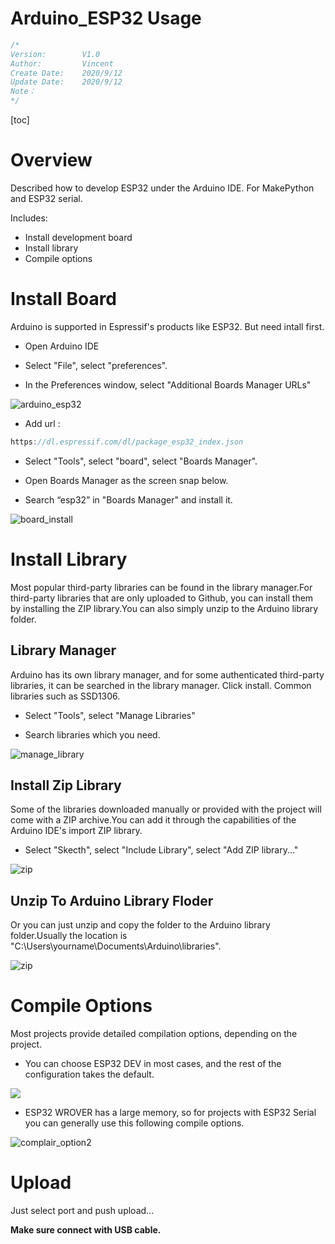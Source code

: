 # Arduino_ESP32 Usage

```c++
/*
Version:		V1.0
Author:			Vincent
Create Date:	2020/9/12
Update Date:	2020/9/12
Note：
*/
```

[toc]

# Overview

Described how to develop ESP32 under the Arduino IDE. For MakePython and ESP32 serial.

Includes: 

- Install development board
- Install library
- Compile options

# Install Board

Arduino is supported in Espressif's products like ESP32. But need intall first.

- Open Arduino IDE

- Select "File", select "preferences".
- In the Preferences window, select "Additional Boards Manager URLs"

![arduino_esp32](md_pic/arduino_esp32.png)

- Add  url : 

```c++
https://dl.espressif.com/dl/package_esp32_index.json
```

- Select "Tools", select "board", select "Boards Manager".
- Open Boards Manager as the screen snap below. 

- Search “esp32” in "Boards Manager" and install it.

![board_install](md_pic/board_install.jpg)



# Install Library

Most popular third-party libraries can be found in the library manager.For third-party libraries that are only uploaded to Github, you can install them by installing the ZIP library.You can also simply unzip to the Arduino library folder.

## Library Manager

Arduino has its own library manager, and for some authenticated third-party libraries, it can be searched in the library manager. Click install. Common libraries such as SSD1306.

- Select "Tools", select "Manage Libraries"

- Search libraries which you need.

![manage_library](md_pic/library.png)

## Install Zip Library

Some of the libraries downloaded manually or provided with the project will come with a ZIP archive.You can add it through the capabilities of the Arduino IDE's import ZIP library.

- Select "Skecth", select "Include Library", select "Add ZIP library..."

![zip](md_pic/zip_lib.png)

## Unzip To Arduino Library Floder

Or you can just unzip and copy the folder to the Arduino library folder.Usually the location is "C:\Users\yourname\Documents\Arduino\libraries".

![zip](md_pic/zip_lib-2.png)



# Compile Options

Most projects provide detailed compilation options, depending on the project.

- You can choose ESP32 DEV in most cases, and the rest of the configuration takes the default.

![](md_pic/normal_esp32.jpg)

- ESP32 WROVER has a large memory, so for projects with ESP32 Serial you can generally use this following compile options.

![complair_option2](md_pic/complair_option.png)

# Upload

Just select port and push upload...

**Make sure connect with USB cable.**
